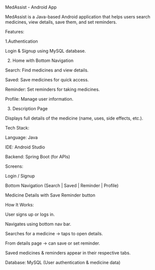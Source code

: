MedAssist - Android App

MedAssist is a Java-based Android application that helps users search medicines, view details, save them, and set reminders.


Features:

1.Authentication

Login & Signup using MySQL database.

2. Home with Bottom Navigation

Search: Find medicines and view details.

Saved: Save medicines for quick access.

Reminder: Set reminders for taking medicines.

Profile: Manage user information.

3. Description Page
   
Displays full details of the medicine (name, uses, side effects, etc.).


Tech Stack:

Language: Java

IDE: Android Studio

Backend: Spring Boot (for APIs)


Screens:

Login / Signup

Bottom Navigation (Search | Saved | Reminder | Profile)

Medicine Details with Save Reminder button


How It Works:

User signs up or logs in.

Navigates using bottom nav bar.

Searches for a medicine → taps to open details.

From details page → can save or set reminder.

Saved medicines & reminders appear in their respective tabs.

Database: MySQL (User authentication & medicine data)
